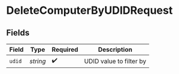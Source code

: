 # DeleteComputerByUDIDRequest


## Fields

| Field                   | Type                    | Required                | Description             |
| ----------------------- | ----------------------- | ----------------------- | ----------------------- |
| `udid`                  | *string*                | :heavy_check_mark:      | UDID value to filter by |